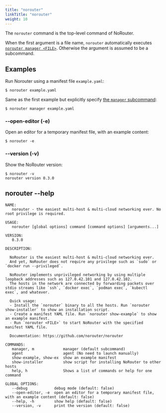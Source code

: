 ```yaml
---
title: "norouter"
linkTitle: "norouter"
weight: 10
---
```


The `norouter` command is the top-level command of NoRouter.

When the first argument is a file name, `norouter` automatically executes [`norouter manager <FILE>`](../norouter-manager/).
Otherwise the argument is assumed to be a subcommand.

## Examples

Run Norouter using a manifest file `example.yaml`:

```console
$ norouter example.yaml
```

Same as the first example but explicitly specify [the `manager` subcommand](../norouter-manager/):

```console
$ norouter manager example.yaml
```

### --open-editor (-e)

Open an editor for a temporary manifest file, with an example content:

```console
$ norouter -e
```

### --version (-v)

Show the NoRouter version:

```console
$ norouter -v
norouter version 0.3.0
```

## norouter --help

```
NAME:
   norouter - the easiest multi-host & multi-cloud networking ever. No root privilege is required.

USAGE:
   norouter [global options] command [command options] [arguments...]

VERSION:
   0.3.0

DESCRIPTION:
   
  NoRouter is the easiest multi-host & multi-cloud networking ever.
  And yet, NoRouter does not require any privilege such as `sudo` or `docker run --privileged`.

  NoRouter implements unprivileged networking by using multiple loopback addresses such as 127.0.42.101 and 127.0.42.102.
  The hosts in the network are connected by forwarding packets over stdio streams like `ssh`, `docker exec`, `podman exec`, `kubectl exec`, and whatever.

  Quick usage:
  - Install the `norouter` binary to all the hosts. Run `norouter show-installer` to show an installation script.
  - Create a manifest YAML file. Run `norouter show-example` to show an example manifest.
  - Run `norouter <FILE>` to start NoRouter with the specified manifest YAML file.

  Documentation: https://github.com/norouter/norouter

COMMANDS:
   manager, m             manager (default subcommand)
   agent                  agent (No need to launch manually)
   show-example, show-ex  show an example manifest
   show-installer         show script for installing NoRouter to other hosts
   help, h                Shows a list of commands or help for one command

GLOBAL OPTIONS:
   --debug            debug mode (default: false)
   --open-editor, -e  open an editor for a temporary manifest file, with an example content (default: false)
   --help, -h         show help (default: false)
   --version, -v      print the version (default: false)
```
